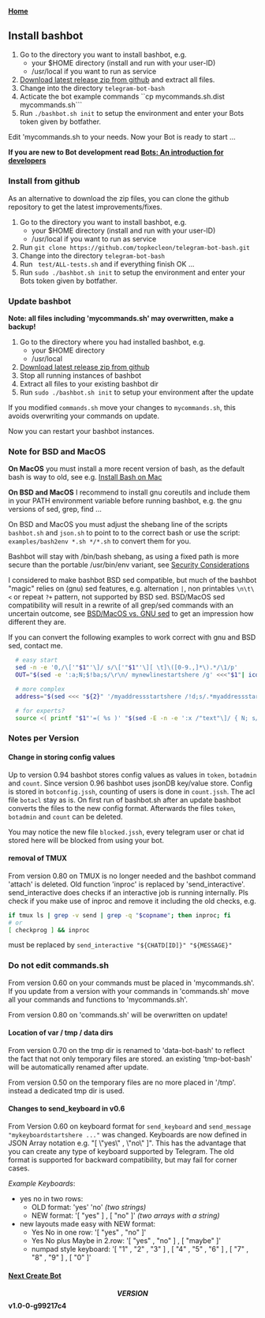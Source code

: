 #### [Home](../README.md)

## Install bashbot

1. Go to the directory you want to install bashbot, e.g.
    * your $HOME directory (install and run with your user-ID)
    * /usr/local if you want to run as service
2. [Download latest release zip from github](https://github.com/topkecleon/telegram-bot-bash/releases) and extract all files. 
3. Change into the directory ```telegram-bot-bash```
4. Acticate the bot example commands  ``cp mycommands.sh.dist mycommands.sh```
5. Run ```./bashbot.sh init``` to setup the environment and enter your Bots token given by botfather.

Edit 'mycommands.sh to your needs.
Now your Bot is ready to start ...

**If you are new to Bot development read [Bots: An introduction for developers](https://core.telegram.org/bots)**

### Install from github

As an alternative to download the zip files, you can clone the github repository to get the latest improvements/fixes.

1. Go to the directory you want to install bashbot, e.g.
    * your $HOME directory (install and run with your user-ID)
    * /usr/local if you want to run as service
2. Run ```git clone https://github.com/topkecleon/telegram-bot-bash.git```
3. Change into the directory ```telegram-bot-bash```
4. Run ``` test/ALL-tests.sh``` and if everything finish OK ...
5. Run ```sudo ./bashbot.sh init``` to setup the environment and enter your Bots token given by botfather.

###  Update bashbot

**Note: all files including 'mycommands.sh' may overwritten, make a backup!**

1. Go to the directory where you had installed bashbot, e.g.
    * your $HOME directory
    * /usr/local
2. [Download latest release zip from github](https://github.com/topkecleon/telegram-bot-bash/releases)
3. Stop all running instances of bashbot
4. Extract all files to your existing bashbot dir 
5. Run ```sudo ./bashbot.sh init``` to setup your environment after the update

If you modified ```commands.sh``` move your changes to ```mycommands.sh```, this avoids overwriting your commands on update.

Now you can restart your bashbot instances.

### Note for BSD and MacOS

**On MacOS** you must install a more recent version of bash, as the default bash is way to old,
see e.g. [Install Bash on Mac](http://macappstore.org/bash/)

**On BSD and MacOS** I recommend to install gnu coreutils and include them in your PATH
environment variable before running bashbot, e.g. the gnu versions of sed, grep, find ...

On BSD and MacOS you must adjust the shebang line of the scripts ```bashbot.sh``` and ```json.sh``` to point to to the correct bash
or use the script: ```examples/bash2env *.sh */*.sh``` to convert them for you.

Bashbot will stay with /bin/bash shebang, as using a fixed path is more secure than the portable /usr/bin/env variant, see
[Security Considerations](../README.md#Security-Considerations)

I considered to make bashbot BSD sed compatible, but much of the bashbot "magic" relies on
(gnu) sed features, e.g. alternation ```|```, non printables ```\n\t\<``` or repeat ```?+``` pattern, not supported by BSD sed.
BSD/MacOS sed compatibility will result in a rewrite of all grep/sed commands with an uncertain outcome,
see [BSD/MacOS vs. GNU sed](https://riptutorial.com/sed/topic/9436/bsd-macos-sed-vs--gnu-sed-vs--the-posix-sed-specification)
to get an impression how different they are.

If you can convert the following examples to work correct with gnu and BSD sed, contact me.

```bash
  # easy start
  sed -n -e '0,/\['"$1"'\]/ s/\['"$1"'\][ \t]\([0-9.,]*\).*/\1/p'
  OUT="$(sed -e ':a;N;$!ba;s/\r\n/ mynewlinestartshere /g' <<<"$1"| iconv -f utf-8 -t utf-8 -c)"

  # more complex
  address="$(sed <<< "${2}" '/myaddressstartshere /!d;s/.*myaddressstartshere //;s/ *my[nkfltab][a-z]\{2,13\}startshere.*//;s/ *mykeyboardendshere.*//')"

  # for experts?
  source <( printf "$1"'=( %s )' "$(sed -E -n -e ':x /"text"\]/ { N; s/([^"])\n/\1\\n/g ; tx }' -e '/\["[-0-9a-zA-Z_,."]+"\]\+*\t/ s/\t/=/gp' -e 's/=(true|false)/="\1"/')" )
```

### Notes per Version

#### Change in storing config values

Up to version 0.94 bashbot stores config values as values in ```token```, ```botadmin``` and ```count```. Since version 0.96 bashbot
uses jsonDB key/value store. Config is stored in ```botconfig.jssh```, counting of users is done in ```count.jssh```.
The acl file ```botacl``` stay as is. On first run of bashbot.sh after an update bashbot converts
the files to the new config format. Afterwards the files ```token```, ```botadmin``` and ```count``` can be deleted.

You may notice the new file ```blocked.jssh```, every telegram user or chat id stored here will be blocked from 
using your bot.

#### removal of TMUX
From version 0.80 on TMUX is no longer needed and the bashbot command 'attach' is deleted. Old function 'inproc'
is replaced by 'send_interactive'. send_interactive does checks if an interactive job is running internally.
Pls check if you make use of inproc and remove it including the old checks, e.g.
```bash
if tmux ls | grep -v send | grep -q "$copname"; then inproc; fi
# or
[ checkprog ] && inproc
```
must be replaced by ```send_interactive "${CHATD[ID]}" "${MESSAGE}"```

### Do not edit commands.sh
From version 0.60 on your commands must be placed in 'mycommands.sh'. If you update from a version with your commands
in 'commands.sh' move all your commands and functions to 'mycommands.sh'.

From version 0.80 on 'commands.sh' will be overwritten on update!

#### Location of var / tmp / data dirs
From version 0.70 on the tmp dir is renamed to 'data-bot-bash' to reflect the fact that not only temporary files are stored. an existing 'tmp-bot-bash' will be automatically renamed after update.

From version 0.50 on the temporary files are no more placed in '/tmp'. instead a dedicated tmp dir is used.

#### Changes to send_keyboard in v0.6
From Version 0.60 on keyboard format for ```send_keyboard``` and ```send_message "mykeyboardstartshere ..."``` was changed.
Keyboards are now defined in JSON Array notation e.g. "[ \\"yes\\" , \\"no\\" ]".
This has the advantage that you can create any type of keyboard supported by Telegram.
The old format is supported for backward compatibility, but may fail for corner cases.

*Example Keyboards*:

- yes no in two rows:
    - OLD format: 'yes' 'no' *(two strings)*
    - NEW format: '[ "yes" ] , [ "no" ]' *(two arrays with a string)*
- new layouts made easy with NEW format:
    - Yes No in one row: '[ "yes" , "no" ]'
    - Yes No plus Maybe in 2.row: '[ "yes" , "no" ] , [ "maybe" ]' 
    - numpad style keyboard: '[ "1" , "2" , "3" ] , [ "4" , "5" , "6" ] , [ "7" , "8" , "9" ] , [ "0" ]'



#### [Next Create Bot](1_firstbot.md)

#### $$VERSION$$ v1.0-0-g99217c4

